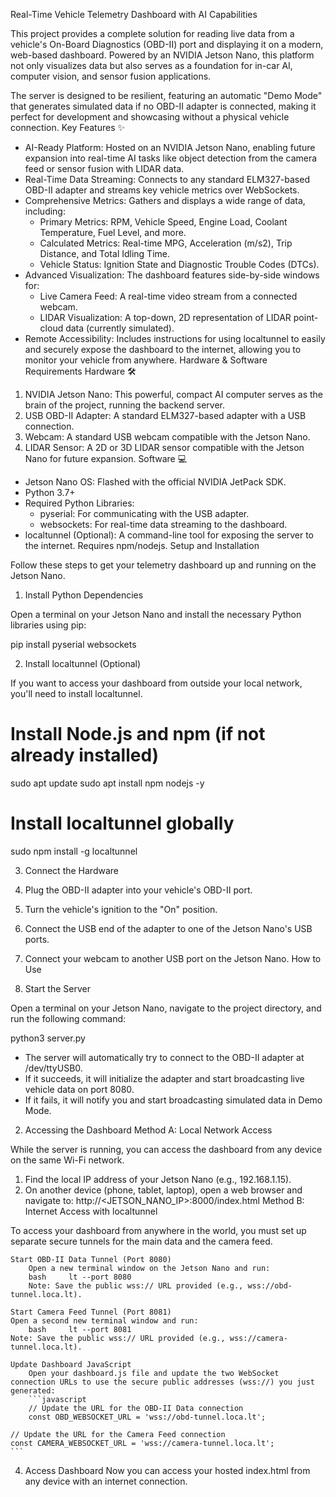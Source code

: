 Real-Time Vehicle Telemetry Dashboard with AI Capabilities

This project provides a complete solution for reading live data from a vehicle's On-Board Diagnostics (OBD-II) port and displaying it on a modern, web-based dashboard. Powered by an NVIDIA Jetson Nano, this platform not only visualizes data but also serves as a foundation for in-car AI, computer vision, and sensor fusion applications.

The server is designed to be resilient, featuring an automatic "Demo Mode" that generates simulated data if no OBD-II adapter is connected, making it perfect for development and showcasing without a physical vehicle connection.
Key Features ✨

  * AI-Ready Platform: Hosted on an NVIDIA Jetson Nano, enabling future expansion into real-time AI tasks like object detection from the camera feed or sensor fusion with LIDAR data.
  * Real-Time Data Streaming: Connects to any standard ELM327-based OBD-II adapter and streams key vehicle metrics over WebSockets.
  * Comprehensive Metrics: Gathers and displays a wide range of data, including:
      * Primary Metrics: RPM, Vehicle Speed, Engine Load, Coolant Temperature, Fuel Level, and more.
      * Calculated Metrics: Real-time MPG, Acceleration (m/s2), Trip Distance, and Total Idling Time.
      * Vehicle Status: Ignition State and Diagnostic Trouble Codes (DTCs).
  * Advanced Visualization: The dashboard features side-by-side windows for:
      * Live Camera Feed: A real-time video stream from a connected webcam.
      * LIDAR Visualization: A top-down, 2D representation of LIDAR point-cloud data (currently simulated).
  * Remote Accessibility: Includes instructions for using localtunnel to easily and securely expose the dashboard to the internet, allowing you to monitor your vehicle from anywhere.
Hardware & Software Requirements
Hardware 🛠️

1.  NVIDIA Jetson Nano: This powerful, compact AI computer serves as the brain of the project, running the backend server.
2.  USB OBD-II Adapter: A standard ELM327-based adapter with a USB connection.
3.  Webcam: A standard USB webcam compatible with the Jetson Nano.
4.  LIDAR Sensor: A 2D or 3D LIDAR sensor compatible with the Jetson Nano for future expansion.
Software 💻

  * Jetson Nano OS: Flashed with the official NVIDIA JetPack SDK.
  * Python 3.7+
  * Required Python Libraries:
      * pyserial: For communicating with the USB adapter.
      * websockets: For real-time data streaming to the dashboard.
  * localtunnel (Optional): A command-line tool for exposing the server to the internet. Requires npm/nodejs.
Setup and Installation

Follow these steps to get your telemetry dashboard up and running on the Jetson Nano.
1. Install Python Dependencies

Open a terminal on your Jetson Nano and install the necessary Python libraries using pip:

pip install pyserial websockets


2. Install localtunnel (Optional)

If you want to access your dashboard from outside your local network, you'll need to install localtunnel.

# Install Node.js and npm (if not already installed)
sudo apt update
sudo apt install npm nodejs -y

# Install localtunnel globally
sudo npm install -g localtunnel


3. Connect the Hardware

1.  Plug the OBD-II adapter into your vehicle's OBD-II port.
2.  Turn the vehicle's ignition to the "On" position.
3.  Connect the USB end of the adapter to one of the Jetson Nano's USB ports.
4.  Connect your webcam to another USB port on the Jetson Nano.
How to Use
1. Start the Server

Open a terminal on your Jetson Nano, navigate to the project directory, and run the following command:

python3 server.py


  * The server will automatically try to connect to the OBD-II adapter at /dev/ttyUSB0.
  * If it succeeds, it will initialize the adapter and start broadcasting live vehicle data on port 8080.
  * If it fails, it will notify you and start broadcasting simulated data in Demo Mode.
2. Accessing the Dashboard
Method A: Local Network Access

While the server is running, you can access the dashboard from any device on the same Wi-Fi network.

1.  Find the local IP address of your Jetson Nano (e.g., 192.168.1.15).
2.  On another device (phone, tablet, laptop), open a web browser and navigate to:
    http://<JETSON_NANO_IP>:8000/index.html
Method B: Internet Access with localtunnel

To access your dashboard from anywhere in the world, you must set up separate secure tunnels for the main data and the camera feed.

    Start OBD-II Data Tunnel (Port 8080)
        Open a new terminal window on the Jetson Nano and run:
        bash     lt --port 8080     
        Note: Save the public wss:// URL provided (e.g., wss://obd-tunnel.loca.lt).

    Start Camera Feed Tunnel (Port 8081)
    Open a second new terminal window and run:
        bash     lt --port 8081     
    Note: Save the public wss:// URL provided (e.g., wss://camera-tunnel.loca.lt).

    Update Dashboard JavaScript
        Open your dashboard.js file and update the two WebSocket connection URLs to use the secure public addresses (wss://) you just generated:
        ```javascript
        // Update the URL for the OBD-II Data connection
        const OBD_WEBSOCKET_URL = 'wss://obd-tunnel.loca.lt';

    // Update the URL for the Camera Feed connection
    const CAMERA_WEBSOCKET_URL = 'wss://camera-tunnel.loca.lt';
    ```
4.  Access Dashboard
    Now you can access your hosted index.html from any device with an internet connection.
